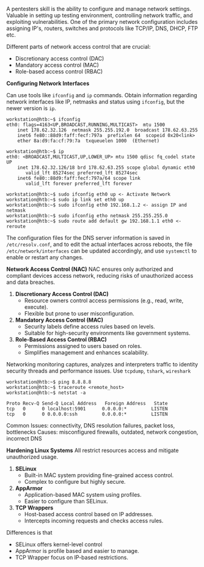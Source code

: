 A pentesters skill is the ability to configure and manage network settings. Valuable in setting up testing environment, controlling network traffic, and exploiting vulnerabilities. One of the primary network configuration includes assigning IP's, routers, switches and protocols like TCP/IP, DNS, DHCP, FTP etc. 

Different parts of network access control that are crucial:
- Discretionary access control (DAC)
- Mandatory access control (MAC)
- Role-based access control (RBAC)

**Configuring Network Interfaces**

Can use tools like `ifconfig` and `ip` commands. Obtain information regarding network interfaces like IP, netmasks and status using `ifconfig`, but the newer version is `ip`.

```shell
workstation@htb:~$ ifconfig
eth0: flags=4163<UP,BROADCAST,RUNNING,MULTICAST>  mtu 1500
	inet 178.62.32.126  netmask 255.255.192.0  broadcast 178.62.63.255
	inet6 fe80::88d9:faff:fecf:797a  prefixlen 64  scopeid 0x20<link>
	ether 8a:d9:fa:cf:79:7a  txqueuelen 1000  (Ethernet)

workstation@htb:~$ ip
eth0: <BROADCAST,MULTICAST,UP,LOWER_UP> mtu 1500 qdisc fq_codel state UP
    inet 178.62.32.126/18 brd 178.62.63.255 scope global dynamic eth0
       valid_lft 85274sec preferred_lft 85274sec
    inet6 fe80::88d9:faff:fecf:797a/64 scope link 
       valid_lft forever preferred_lft forever

workstation@htb:~$ sudo ifconfig eth0 up <- Activate Network
workstation@htb:~$ sudo ip link set eth0 up
workstation@htb:~$ sudo ifconfig eth0 192.168.1.2 <- assign IP and netmask
workstation@htb:~$ sudo ifconfig etho netmask 255.255.255.0
workstation@htb:~$ sudo route add default gw 192.168.1.1 eth0 <- reroute
```


The configuration files for the DNS server information is saved in `/etc/resolv.conf`, and to edit the actual interfaces across reboots, the file `/etc/network/interfaces` can be updated accordingly, and use `systemctl` to enable or restart any changes.


**Network Access Control (NAC)**
NAC ensures only authorized and compliant devices access network, reducing risks of unauthorized access and data breaches.
1. **Discretionary Access Control (DAC)**
    - Resource owners control access permissions (e.g., read, write, execute).
    - Flexible but prone to user misconfiguration.
2. **Mandatory Access Control (MAC)**
    - Security labels define access rules based on levels.
    - Suitable for high-security environments like government systems.
3. **Role-Based Access Control (RBAC)**
    - Permissions assigned to users based on roles.
    - Simplifies management and enhances scalability.

Networking monitoring captures, analyzes and interpreters traffic to identity security threads and performance issues. Use `tcpdump`, `tshark`, `wireshark`

```shell
workstation@htb:~$ ping 8.8.8.8
workstation@htb:~$ traceroute <remote_host>
workstation@htb:~$ netstat -a

Proto Recv-Q Send-Q Local Address   Foreign Address   State
tcp   0      0 localhost:5901      0.0.0.0:*         LISTEN
tcp   0      0 0.0.0.0:ssh         0.0.0.0:*         LISTEN
```

Common Issues: connectivity, DNS resolution failures, packet loss, bottlenecks
Causes: misconfigured firewalls, outdated, network congestion, incorrect DNS

**Hardening Linux Systems**
All restrict resources access and mitigate unauthorized usage.
1. **SELinux**
	- Built-in MAC system providing fine-grained access control.
	- Complex to configure but highly secure.
2. **AppArmor**
	- Application-based MAC system using profiles.
	- Easier to configure than SELinux.
3. **TCP Wrappers**
	- Host-based access control based on IP addresses.
	- Intercepts incoming requests and checks access rules.

Differences is that
- SELinux offers kernel-level control
- AppArmor is profile based and easier to manage.
- TCP Wrapper focus on IP-based restrictions.